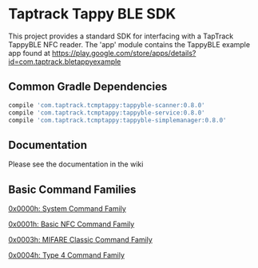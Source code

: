 # Taptrack Tappy BLE SDK
This project provides a standard SDK for interfacing with a TapTrack TappyBLE NFC reader. The 'app' module contains the TappyBLE example app found at 
https://play.google.com/store/apps/details?id=com.taptrack.bletappyexample

## Common Gradle Dependencies
```groovy
compile 'com.taptrack.tcmptappy:tappyble-scanner:0.8.0'
compile 'com.taptrack.tcmptappy:tappyble-service:0.8.0'
compile 'com.taptrack.tcmptappy:tappyble-simplemanager:0.8.0'
```

## Documentation
Please see the documentation in the wiki

## Basic Command Families

[0x0000h: System Command Family](https://github.com/TapTrack/System-Command-Family)

[0x0001h: Basic NFC Command Family](https://github.com/TapTrack/BasicNfc-Command-Family)

[0x0003h: MIFARE Classic Command Family](https://github.com/TapTrack/MifareClassic-Command-Family)

[0x0004h: Type 4 Command Family](https://github.com/TapTrack/Type4-Command-Family)
